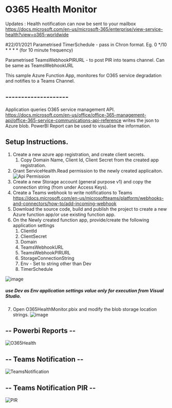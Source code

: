 # O365 Health Monitor

Updates : Health notification can now be sent to your mailbox 
https://docs.microsoft.com/en-us/microsoft-365/enterprise/view-service-health?view=o365-worldwide

#22/01/2021
Parametrised TimerSchedule - pass in Chron format. Eg. 0 */10 * * * * (for 10 minute frequency)

Parametrised TeamsWebhookPIRURL - to post PIR into teams channel. Can be same as TeamsWebhookURL

This sample Azure Function App, monitores for O365 service degradation and notifies to a Teams Channel.
## --------------------

Application queries O365 service management API.
https://docs.microsoft.com/en-us/office/office-365-management-api/office-365-service-communications-api-reference 
writes the json to Azure blob. PowerBI Report can be used to visualise the information. 

## Setup Instructions.

1. Create a new azure app registration, and create client secrets.
	1. Copy Domain Name, Client Id, Client Secret from the created app registration.
2. Grant ServiceHealth.Read permission to the newly created applicaiton.
![Api Permission](https://user-images.githubusercontent.com/20592381/72151738-05656780-33cf-11ea-8282-c596e9e8a632.png)
3. Create a new Storage account (general purpose v1) and copy the connection string (from under Access Keys).
4. Create a Teams webhook to write notifications to Teams
https://docs.microsoft.com/en-us/microsoftteams/platform/webhooks-and-connectors/how-to/add-incoming-webhook
5. Download the source code, build and publish the project to create a new Azure function app/or use existing function app.
6. On the Newly created function app, provide/create the following application settings
	1. ClientId
	2. ClientSecret
	3. Domain
	4. TeamsWebhookURL
	5. TeamsWebhookPIRURL
	6. StorageConnectionString
	7. Env - Set to string other than Dev
	8. TimerSchedule

![image](https://user-images.githubusercontent.com/20592381/72153099-ea94f200-33d2-11ea-9699-e2822f6288a6.png)

##### use Dev as Env application settings value only for execution from Visual Studio. 

7. Open O365HealthMonitor.pbix and modify the blob storage location strings.
![image](https://user-images.githubusercontent.com/20592381/72153638-88d58780-33d4-11ea-97a0-89e335d848e4.png)


## -- Powerbi Reports --
![O365Health](https://user-images.githubusercontent.com/20592381/72154448-a73c8280-33d6-11ea-9e03-fe2d47a51d29.jpg)

## -- Teams Notification --
![TeamsNotification](https://user-images.githubusercontent.com/20592381/72154462-b15e8100-33d6-11ea-8e30-639323679542.jpg) 

## -- Teams Notification PIR --
![PIR](https://user-images.githubusercontent.com/20592381/105458493-ca358e00-5cdc-11eb-9cff-214091457f9f.PNG)
